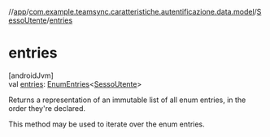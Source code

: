 //[app](../../../index.md)/[com.example.teamsync.caratteristiche.autentificazione.data.model](../index.md)/[SessoUtente](index.md)/[entries](entries.md)

# entries

[androidJvm]\
val [entries](entries.md): [EnumEntries](https://kotlinlang.org/api/latest/jvm/stdlib/kotlin.enums/-enum-entries/index.html)&lt;[SessoUtente](index.md)&gt;

Returns a representation of an immutable list of all enum entries, in the order they're declared.

This method may be used to iterate over the enum entries.
